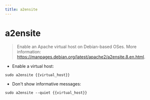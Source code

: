 ```yaml
---
title: a2ensite
---
```

# a2ensite

> Enable an Apache virtual host on Debian-based OSes.
> More information: <https://manpages.debian.org/latest/apache2/a2ensite.8.en.html>.

- Enable a virtual host:

`sudo a2ensite {{virtual_host}}`

- Don't show informative messages:

`sudo a2ensite --quiet {{virtual_host}}`
